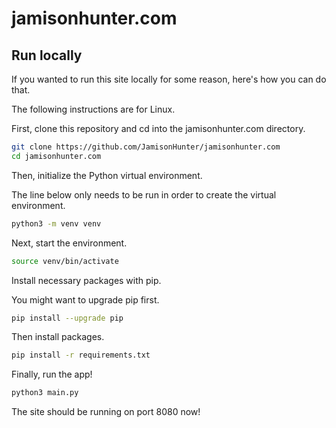 # jamisonhunter.com

## Run locally

If you wanted to run this site locally for some reason, here's how you can do that.

The following instructions are for Linux. 

First, clone this repository and cd into the jamisonhunter.com directory. 

```bash
git clone https://github.com/JamisonHunter/jamisonhunter.com
cd jamisonhunter.com
```

Then, initialize the Python virtual environment.

The line below only needs to be run in order to create the virtual environment.

```bash
python3 -m venv venv
```

Next, start the environment. 

```bash
source venv/bin/activate
```

Install necessary packages with pip. 

You might want to upgrade pip first. 

```bash
pip install --upgrade pip
```

Then install packages.

```bash
pip install -r requirements.txt
```

Finally, run the app!

```bash
python3 main.py
```

The site should be running on port 8080 now!